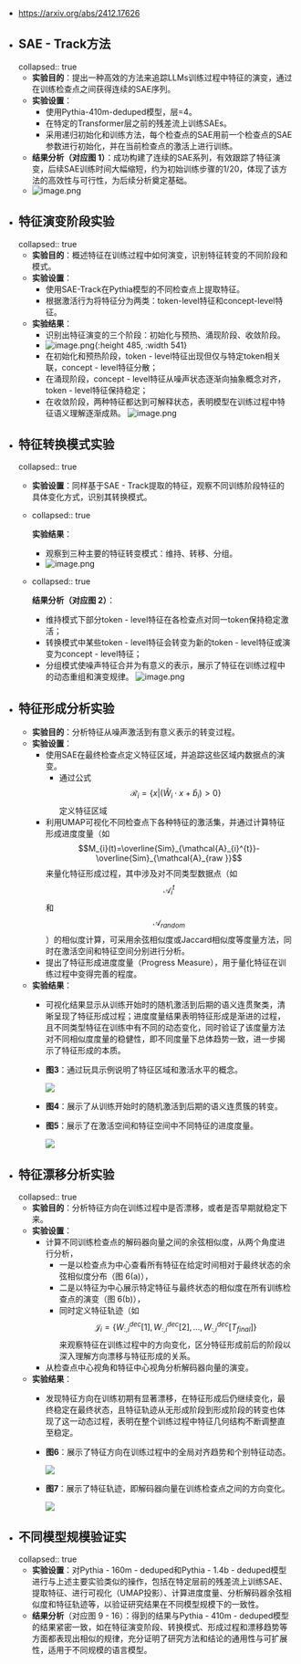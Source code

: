 - https://arxiv.org/abs/2412.17626
- ## SAE - Track方法
  collapsed:: true
	- **实验目的**：提出一种高效的方法来追踪LLMs训练过程中特征的演变，通过在训练检查点之间获得连续的SAE序列。
	- **实验设置**：
		- 使用Pythia-410m-deduped模型，层=4。
		- 在特定的Transformer层之前的残差流上训练SAEs。
		- 采用递归初始化和训练方法，每个检查点的SAE用前一个检查点的SAE参数进行初始化，并在当前检查点的激活上进行训练。
	- **结果分析（对应图 1）**：成功构建了连续的SAE系列，有效跟踪了特征演变，后续SAE训练时间大幅缩短，约为初始训练步骤的1/20，体现了该方法的高效性与可行性，为后续分析奠定基础。
	- ![image.png](../assets/image_1737002915895_0.png)
- ## **特征演变阶段实验**
  collapsed:: true
	- **实验目的**：概述特征在训练过程中如何演变，识别特征转变的不同阶段和模式。
	- **实验设置**：
		- 使用SAE-Track在Pythia模型的不同检查点上提取特征。
		- 根据激活行为将特征分为两类：token-level特征和concept-level特征。
	- **实验结果**：
		- 识别出特征演变的三个阶段：初始化与预热、涌现阶段、收敛阶段。
		- ![image.png](../assets/image_1737002726085_0.png){:height 485, :width 541}
		- 在初始化和预热阶段，token - level特征出现但仅与特定token相关联，concept - level特征分散；
		- 在涌现阶段，concept - level特征从噪声状态逐渐向抽象概念对齐，token - level特征保持稳定；
		- 在收敛阶段，两种特征都达到可解释状态，表明模型在训练过程中特征语义理解逐渐成熟。
		  ![image.png](../assets/image_1737002761962_0.png)
- ## **特征转换模式实验**
  collapsed:: true
	- **实验设置**：同样基于SAE - Track提取的特征，观察不同训练阶段特征的具体变化方式，识别其转换模式。
	- collapsed:: true
	  
	  **实验结果**：
		- 观察到三种主要的特征转变模式：维持、转移、分组。
		- ![image.png](../assets/image_1737002958151_0.png)
	- collapsed:: true
	  
	  **结果分析（对应图 2）**：
		- 维持模式下部分token - level特征在各检查点对同一token保持稳定激活；
		- 转换模式中某些token - level特征会转变为新的token - level特征或演变为concept - level特征；
		- 分组模式使噪声特征合并为有意义的表示，展示了特征在训练过程中的动态重组和演变规律。
		  ![image.png](../assets/image_1737002988314_0.png)
- ## **特征形成分析实验**
	- **实验目的**：分析特征从噪声激活到有意义表示的转变过程。
	- **实验设置**：
		- 使用SAE在最终检查点定义特征区域，并追踪这些区域内数据点的演变。
			- 通过公式 $$\mathcal{R}_{i}=\left\{x |\left(\hat{W}_{i} \cdot x+\hat{b}_{i}\right)>0\right\}$$定义特征区域
		- 利用UMAP可视化不同检查点下各种特征的激活集，并通过计算特征形成进度度量（如 $$M_{i}(t)=\overline{Sim}_{\mathcal{A}_{i}^{t}}-\overline{Sim}_{\mathcal{A}_{raw }}$$来量化特征形成过程，其中涉及对不同类型数据点（如$$\mathcal{A}_{i}^{t}$$和 $$\mathcal{A}_{random}$$）的相似度计算，可采用余弦相似度或Jaccard相似度等度量方法，同时在激活空间和特征空间分别进行分析。
		- 提出了特征形成进度度量（Progress Measure），用于量化特征在训练过程中变得完善的程度。
	- **实验结果**：
		- 可视化结果显示从训练开始时的随机激活到后期的语义连贯聚类，清晰呈现了特征形成过程；进度度量结果表明特征形成是渐进的过程，且不同类型特征在训练中有不同的动态变化，同时验证了该度量方法对不同相似度度量的稳健性，即不同度量下总体趋势一致，进一步揭示了特征形成的本质。
		- **图3**：通过玩具示例说明了特征区域和激活水平的概念。
		  
		  ![](https://m-a-p-ai.feishu.cn/space/api/box/stream/download/asynccode/?code=N2UwMGFmMmE2MWIyZjI2ZjhlZmIyZTViZDJkNTM3YjBfcnNmNXlZb2d5SkQ3eUl6QXY0VVdlWmJidnhKNGgzUXJfVG9rZW46UHFxT2JJclEyb01wUG54Tk5zWmNLR2hHbnVkXzE3MzY5OTk3MDQ6MTczNzAwMzMwNF9WNA)
		- **图4**：展示了从训练开始时的随机激活到后期的语义连贯簇的转变。
		- **图5**：展示了在激活空间和特征空间中不同特征的进度度量。
		  
		  ![](https://m-a-p-ai.feishu.cn/space/api/box/stream/download/asynccode/?code=MWI5YTMzZjk1NGMwMTM3YzMyMGE3YjVmNWEzMTdkZDRfWEdLU3JlYjFBaTJDOHdTSlZyWHRER1hSVHlmck8zd0hfVG9rZW46SkJUU2JIeVVub0JjdUp4ZTdQb2NGcVAzbkhlXzE3MzY5OTk3MDQ6MTczNzAwMzMwNF9WNA)
- ## **特征漂移分析实验**
  collapsed:: true
	- **实验目的**：分析特征方向在训练过程中是否漂移，或者是否早期就稳定下来。
	- **实验设置**：
		- 计算不同训练检查点的解码器向量之间的余弦相似度，从两个角度进行分析，
			- 一是以检查点为中心查看所有特征在给定时间相对于最终状态的余弦相似度分布（图 6(a)），
			- 二是以特征为中心展示特定特征与最终状态的相似度在所有训练检查点的演变（图 6(b)），
			- 同时定义特征轨迹（如 $$\mathcal{J}_{i}=\left\{W_{:, i}^{d e c}[1], W_{:, i}^{d e c}[2],..., W_{:, i}^{d e c}\left[T_{final }\right]\right\}$$来观察特征在训练过程中的方向变化，区分特征形成前后的阶段以深入理解方向漂移与特征形成的关系。
		- 从检查点中心视角和特征中心视角分析解码器向量的演变。
	- **实验结果**：
		- 发现特征方向在训练初期有显著漂移，在特征形成后仍继续变化，最终稳定在最终状态，且特征轨迹从无形成阶段到形成阶段的转变也体现了这一动态过程，表明在整个训练过程中特征几何结构不断调整直至稳定。
		- **图6**：展示了特征方向在训练过程中的全局对齐趋势和个别特征动态。
		  
		  ![](https://m-a-p-ai.feishu.cn/space/api/box/stream/download/asynccode/?code=OGFjMmRkYTdhMzY0MjY2ZDRjNGQ5ZDdjZjNmNjU5NjNfeHc4S2hwdkFoZG1UemJUTXA1cExPZjY4Q0FJZmlTOXJfVG9rZW46TFNUZWJGOUkwbzlrY294R2hIR2NScGkybjFZXzE3MzY5OTk3MDQ6MTczNzAwMzMwNF9WNA)
		- **图7**：展示了特征轨迹，即解码器向量在训练检查点之间的方向变化。
		  
		  ![](https://m-a-p-ai.feishu.cn/space/api/box/stream/download/asynccode/?code=YjlhZmQ5ZjMwYWE5NTg1MGQ3NTgzYTVkNzRlMWUxMjNfalBtQ2xsZVp1a3BicjA0ZUFkeUI3NndMM3h0VWV5Rk1fVG9rZW46QkJIcWJpMEVzb0tKU2Z4VHNIQ2NBNmNWbk5NXzE3MzY5OTk3MDQ6MTczNzAwMzMwNF9WNA)
- ## **不同模型规模验证实**
  collapsed:: true
	- **实验设置**：对Pythia - 160m - deduped和Pythia - 1.4b - deduped模型进行与上述主要实验类似的操作，包括在特定层前的残差流上训练SAE、提取特征、进行可视化（UMAP投影）、计算进度度量、分析解码器余弦相似度和特征轨迹等，以验证研究结果在不同模型规模下的一致性。
	- **结果分析**（对应图 9 - 16）：得到的结果与Pythia - 410m - deduped模型的结果紧密一致，如在特征演变阶段、转换模式、形成过程和漂移趋势等方面都表现出相似的规律，充分证明了研究方法和结论的通用性与可扩展性，适用于不同规模的语言模型。
